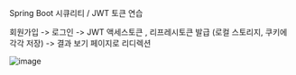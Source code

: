Spring Boot 시큐리티 / JWT 토큰 연습

회원가입 -> 로그인 -> JWT 액세스토큰 , 리프레시토큰 발급 (로컬 스토리지, 쿠키에 각각 저장) -> 결과 보기 페이지로 리디렉션

![image](https://github.com/user-attachments/assets/9031a3ed-ae70-4235-b174-b7ac057f90da)
